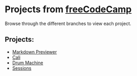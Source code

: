 # Projects from [freeCodeCamp](https://www.freecodecamp.org/learn/)

Browse through the different branches to view each project.

## Projects:
  - [Markdown Previewer](https://github.com/glorie-git/freecodecamp/tree/markdown-previewer)
  - [Cali](https://github.com/glorie-git/freecodecamp/tree/cali)
  - [Drum Machine](https://github.com/glorie-git/freecodecamp/tree/drum-machine)
  - [Sessions](https://sessionsbygloire.netlify.app/)
